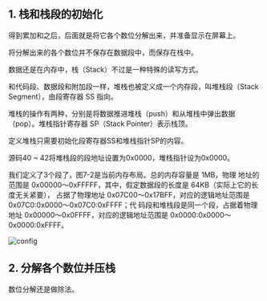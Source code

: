 ## 1. 栈和栈段的初始化

得到累加和之后，后面就是将它各个数位分解出来，并准备显示在屏幕上。

将分解出来的各个数位并不保存在数据段中，而保存在栈中。

数据还是在内存中，栈（Stack）不过是一种特殊的读写方式。

和代码段、数据段和附加段一样，堆栈也被定义成一个内存段，叫堆栈段（Stack Segment），由段寄存器 SS 指向。

堆栈的操作有两种，分别是将数据推进堆栈（push）和从堆栈中弹出数据（pop）。堆栈指针寄存器 SP（Stack Pointer）表示栈顶。

定义堆栈只需要初始化段寄存器SS和堆栈指针SP的内容。

源码40 ~ 42将堆栈段的段地址设置为0x0000，堆栈指针设为0x0000。

我们定义了3个段了，图7-2是当前内存布局。总的内存容量是 1MB，物理
地址的范围是 0x00000～0xFFFFF，其中，假定数据段的长度是 64KB（实际上它的长度无关紧要），
占据了物理地址 0x07C00～0x17BFF，对应的逻辑地址范围是 0x07C0:0x0000～0x07C0:0xFFFF；代
码段和堆栈段是同一个段，占据着物理地址 0x00000～0x0FFFF，对应的逻辑地址范围是
0x0000:0x0000～0x0000:0xFFFF。

![config](images/1.png)

## 2. 分解各个数位并压栈

数位分解还是做除法。